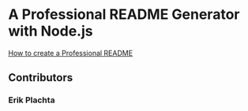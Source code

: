 # A Professional README Generator with Node.js

[How to create a Professional README](_ARCHIVE/readme-guide.md)

## Contributors

### Erik Plachta
